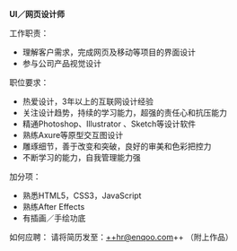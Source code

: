 **UI／网页设计师**

工作职责：

* 理解客户需求，完成网页及移动等项目的界面设计
* 参与公司产品视觉设计

职位要求：
* 热爱设计，3年以上的互联网设计经验
* 关注设计趋势，持续的学习能力，超强的责任心和抗压能力
* 精通Photoshop、Illustrator 、Sketch等设计软件
* 熟练Axure等原型交互图设计
* 雕琢细节，善于改变和突破，良好的审美和色彩把控力
* 不断学习的能力，自我管理能力强

加分项：
* 熟悉HTML5，CSS3，JavaScript
* 熟练After Effects
* 有插画／手绘功底

如何应聘：
请将简历发至：++hr@enqoo.com++  （附上作品）